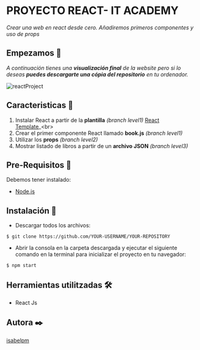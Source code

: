 # PROYECTO REACT- IT ACADEMY

_Crear una web en react desde cero. Añadiremos primeros componentes y uso de props_

## Empezamos 🚀

_A continuación tienes una **visualización final** de la website pero si lo deseas **puedes descargarte una cópia del repositorio** en tu ordenador._

![reactProject](https://user-images.githubusercontent.com/67895734/110464614-9fa86480-80d3-11eb-9c06-72dff4fb34ee.png)


## Caracteristicas 🔧

1. Instalar React a partir de la **plantilla** _(branch level1)_ [React Template](https://github.com/monteserin/react-template_)_<br> 
2. Crear el primer componente React llamado **book.js** _(branch level1)_
3. Utilizar los **props** _(branch level2)_
4. Mostrar listado de libros a partir de un **archivo JSON** _(branch level3)_


## Pre-Requisitos 🔧

Debemos tener instalado:

* [Node.js](https://nodejs.org/en/download/)


## Instalación 🔧

* Descargar todos los archivos:

```
$ git clone https://github.com/YOUR-USERNAME/YOUR-REPOSITORY
```

* Abrir la consola en la carpeta descargada y ejecutar el siguiente comando en la terminal para inicializar el proyecto en tu navegador:

```
$ npm start
```


## Herramientas utilitzadas 🛠️

* React Js



## Autora ✒️

[isabelpm](https://github.com/isabelpm)

